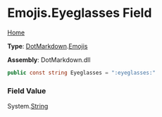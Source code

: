 # Emojis\.Eyeglasses Field

[Home](../../../README.md)

**Type**: [DotMarkdown](../../README.md)\.[Emojis](../README.md)

**Assembly**: DotMarkdown\.dll

```csharp
public const string Eyeglasses = ":eyeglasses:"
```

### Field Value

System\.[String](https://docs.microsoft.com/en-us/dotnet/api/system.string)